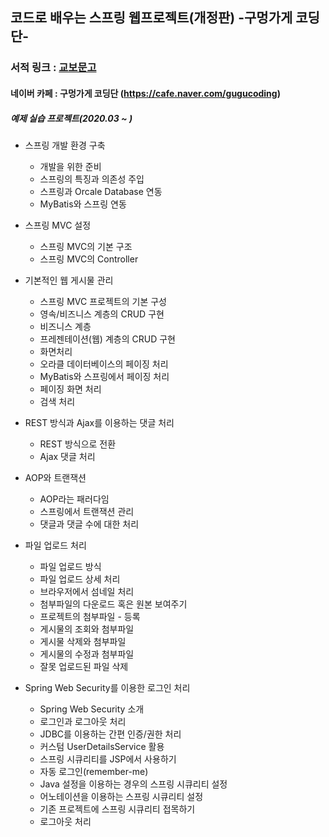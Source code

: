 ## 코드로 배우는 스프링 웹프로젝트(개정판) -구멍가게 코딩단- 
### 서적 링크 : [교보문고](http://www.kyobobook.co.kr/product/detailViewKor.laf?ejkGb=KOR&mallGb=KOR&barcode=9791189184018&orderClick=LEA&Kc=)
#### 네이버 카페 : 구멍가게 코딩단 (https://cafe.naver.com/gugucoding)
##### 예제 실습 프로젝트(2020.03 ~ )

* 스프링 개발 환경 구축
  * 개발을 위한 준비
  * 스프링의 특징과 의존성 주입
  * 스프링과 Orcale Database 연동
  * MyBatis와 스프링 연동
  
* 스프링 MVC 설정
  * 스프링 MVC의 기본 구조
  * 스프링 MVC의 Controller
  
* 기본적인 웹 게시물 관리
  * 스프링 MVC 프로젝트의 기본 구성
  * 영속/비즈니스 계층의 CRUD 구현
  * 비즈니스 계층
  * 프레젠테이션(웹) 계층의 CRUD 구현
  * 화면처리
  * 오라클 데이터베이스의 페이징 처리
  * MyBatis와 스프링에서 페이징 처리
  * 페이징 화면 처리
  * 검색 처리
  
* REST 방식과 Ajax를 이용하는 댓글 처리
  * REST 방식으로 전환
  * Ajax 댓글 처리
  
* AOP와 트랜잭션
  * AOP라는 패러다임
  * 스프링에서 트랜잭션 관리
  * 댓글과 댓글 수에 대한 처리
  
* 파일 업로드 처리
  * 파일 업로드 방식
  * 파일 업로드 상세 처리
  * 브라우저에서 섬네일 처리
  * 첨부파일의 다운로드 혹은 원본 보여주기
  * 프로젝트의 첨부파일 - 등록
  * 게시물의 조회와 첨부파일
  * 게시물 삭제와 첨부파일
  * 게시물의 수정과 첨부파일
  * 잘못 업로드된 파일 삭제
  
* Spring Web Security를 이용한 로그인 처리
  * Spring Web Security 소개
  * 로그인과 로그아웃 처리
  * JDBC를 이용하는 간편 인증/권한 처리
  * 커스텀 UserDetailsService 활용
  * 스프링 시큐리티를 JSP에서 사용하기
  * 자동 로그인(remember-me)
  * Java 설정을 이용하는 경우의 스프링 시큐리티 설정
  * 어노테이션을 이용하는 스프링 시큐리티 설정
  * 기존 프로젝트에 스프링 시큐리티 접목하기
  * 로그아웃 처리
 
